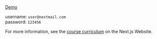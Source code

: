 [Demo](https://nextjs-dashboard-ddm.vercel.app/)

username: ```user@nextmail.com```  
password: ```123456```

For more information, see the [course curriculum](https://nextjs.org/learn) on the Next.js Website.
